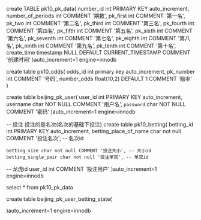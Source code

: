 create TABLE pk10_pk_data(
	number_id int PRIMARY KEY auto_increment,
	number_of_periods int COMMENT '期数',
	pk_first int COMMENT '第一名',
	pk_two int COMMENT '第二名',
	pk_third int COMMENT '第三名',
	pk_fourth int COMMENT '第四名',
	pk_fifth int COMMENT '第五名',
	pk_sixth int COMMENT '第六名',
	pk_seventh int COMMENT '第七名',
	pk_eighth int COMMENT '第八名',
	pk_ninth int COMMENT '第九名',
	pk_tenth int COMMENT '第十名', 
	create_time timestamp NULL DEFAULT CURRENT_TIMESTAMP COMMENT '创建时间'
)auto_increment=1 engine=innodb

create table pk10_odds(
	odds_id int primary key auto_increment,
	pk_number int COMMENT '号码',
	number_odds float(10,2) DEFAULT 1 COMMENT '赔率'
)



create table beijing_pk_user(
  user_id int PRIMARY KEY auto_increment,
	username char NOT NULL COMMENT '用户名',
	`password` char NOT NULL COMMENT '密码'
)auto_increment=1 engine=innodb

-- 投注 投注的是名次(名次的基础下投注)
create table pk10_betting(
	betting_id int PRIMARY KEY auto_increment,
	betting_place_of_name char not null COMMENT '投注名次', -- 名次id
	
	betting_size char not null COMMENT '投注大小', -- 大小id
	betting_single_pair char not null '投注单双', -- 单双id
  -- 龙虎id
	user_id int COMMENT '投注用户'
)auto_increment=1 engine=innodb

select * from pk10_pk_data


create table beijing_pk_user_betting_state(
	
)auto_increment=1 engine=innodb

